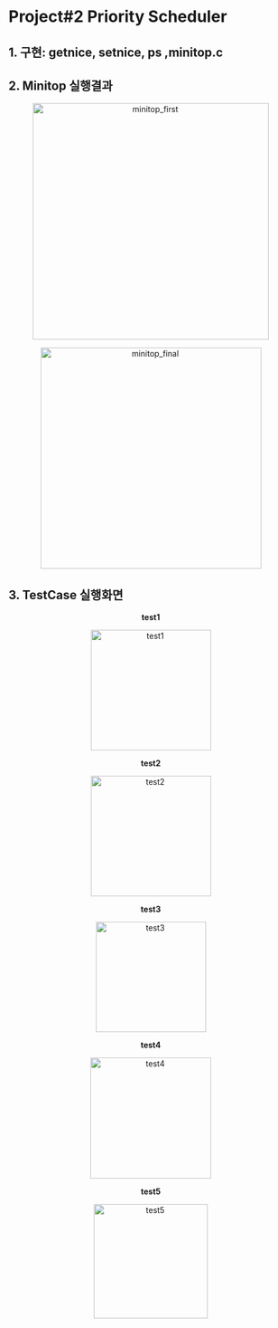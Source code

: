 # Project#2  Priority Scheduler
## 1. 구현: getnice, setnice, ps ,minitop.c 
## 2. Minitop 실행결과
<p align="center"><img width="418" alt="minitop_first" src="https://github.com/dbdbais/dbdbais/assets/99540674/635d89e0-58a3-471b-a801-7ed40766a720"><p>
<p align="center"><img width="391" alt="minitop_final" src="https://github.com/dbdbais/Team-Project/assets/99540674/e3286eca-8f05-4459-a8f8-9f08a41e5969"><p>

## 3. TestCase 실행화면

**<p align="center">test1<p>**

<p align="center"><img width="213" alt="test1" src="https://github.com/dbdbais/dbdbais/assets/99540674/961b6783-5829-4604-a2d6-d16f2b3a955f"><p>

**<p align="center">test2<p>**

<p align="center"><img width="213" alt="test2" src="https://github.com/dbdbais/dbdbais/assets/99540674/b4502d74-dc03-499a-869c-aee030cc1277"><p>


**<p align="center">test3<p>**

<p align="center"><img width="195" alt="test3" src="https://github.com/dbdbais/dbdbais/assets/99540674/499448d9-cf84-4d1e-9275-f90678200db8"><p>


**<p align="center">test4<p>**

<p align="center"><img width="214" alt="test4" src="https://github.com/dbdbais/dbdbais/assets/99540674/49deefbb-dbde-49ac-aebc-d9e6f6a5d97f"><p>


**<p align="center">test5<p>**

<p align="center"><img width="202" alt="test5" src="https://github.com/dbdbais/dbdbais/assets/99540674/022f3f14-16e2-4df0-89d7-9adb074361e1"><p>



